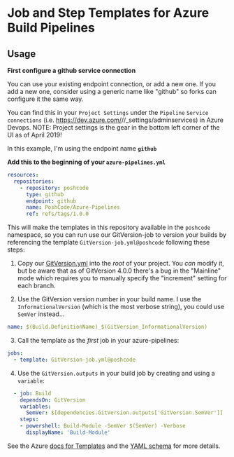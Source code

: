 # Job and Step Templates for Azure Build Pipelines

## Usage

**First configure a github service connection**

You can use your existing endpoint connection, or add a new one. If you add a new one, consider using a generic name like "github" so forks can configure it the same way.

You can find this in your `Project Settings` under the `Pipeline` `Service connections` (i.e. https://dev.azure.com/<org>/<project>/_settings/adminservices) in Azure Devops. NOTE: Project settings is the gear in the bottom left corner of the UI as of April 2019!

In this example, I'm using the endpoint name **`github`**

**Add this to the beginning of your `azure-pipelines.yml`**

```yaml
resources:
  repositories:
    - repository: poshcode
      type: github
      endpoint: github
      name: PoshCode/Azure-Pipelines
      ref: refs/tags/1.0.0
```

This will make the templates in this repository available in the `poshcode`
namespace, so you can run use our GitVersion-job to version your builds by referencing the template `GitVersion-job.yml@poshcode` following these steps:

1. Copy our [GitVersion.yml](GitVersion.yml) into the _root_ of your project. You _can_ modify it, but be aware that as of GitVersion 4.0.0 there's a bug in the "Mainline" mode which requires you to manually specify the "increment" setting for each branch.

2. Use the GitVersion version number in your build name. I use the `InformationalVersion` (which is the most verbose string), you could use `SemVer` instead...

```yaml
name: $(Build.DefinitionName)_$(GitVersion_InformationalVersion)
```

3. Call the template as the _first_ job in your azure-pipelines:

```yaml
jobs:
  - template: GitVersion-job.yml@poshcode
```

4. Use the `GitVersion.outputs` in your build job by creating and using a `variable`:

```yaml
  - job: Build
    dependsOn: GitVersion
    variables:
      SemVer: $[dependencies.GitVersion.outputs['GitVersion.SemVer']]
    steps:
    - powershell: Build-Module -SemVer $(SemVer) -Verbose
      displayName: 'Build-Module'
```


See the Azure [docs for Templates](https://docs.microsoft.com/en-us/azure/devops/pipelines/process/templates) and the [YAML schema](https://docs.microsoft.com/en-us/azure/devops/pipelines/yaml-schema) for more details.
